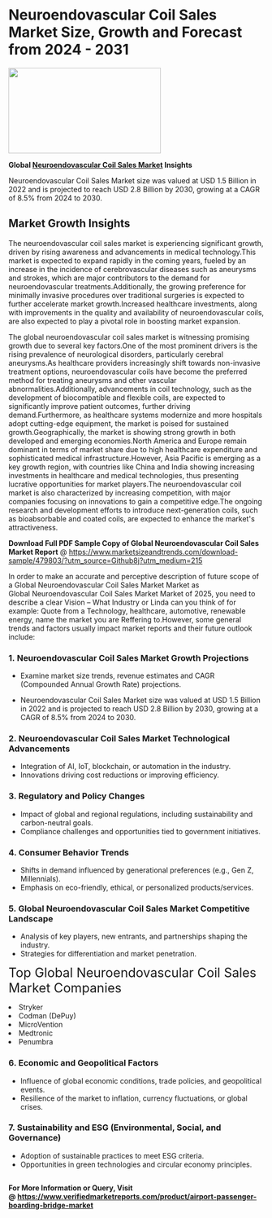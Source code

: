 <H1>Neuroendovascular Coil Sales Market Size, Growth and Forecast from 2024 - 2031</H1><img class="aligncenter size-medium wp-image-584254" src="https://thirdeyenews.in/wp-content/uploads/2024/09/Global-Market-Research-300x168.jpeg" alt="" width="300" height="168" /><p><strong>Global&nbsp;<a href="https://www.marketsizeandtrends.com/download-sample/479803/?utm_source=Github8j?utm_medium=215">Neuroendovascular Coil Sales Market</a> Insights</strong></p><p>Neuroendovascular Coil Sales Market size was valued at USD 1.5 Billion in 2022 and is projected to reach USD 2.8 Billion by 2030, growing at a CAGR of 8.5% from 2024 to 2030.</p><p><h2>Market Growth Insights</h2> <p>The neuroendovascular coil sales market is experiencing significant growth, driven by rising awareness and advancements in medical technology.This market is expected to expand rapidly in the coming years, fueled by an increase in the incidence of cerebrovascular diseases such as aneurysms and strokes, which are major contributors to the demand for neuroendovascular treatments.Additionally, the growing preference for minimally invasive procedures over traditional surgeries is expected to further accelerate market growth.Increased healthcare investments, along with improvements in the quality and availability of neuroendovascular coils, are also expected to play a pivotal role in boosting market expansion.</p> <p>The global neuroendovascular coil sales market is witnessing promising growth due to several key factors.One of the most prominent drivers is the rising prevalence of neurological disorders, particularly cerebral aneurysms.As healthcare providers increasingly shift towards non-invasive treatment options, neuroendovascular coils have become the preferred method for treating aneurysms and other vascular abnormalities.Additionally, advancements in coil technology, such as the development of biocompatible and flexible coils, are expected to significantly improve patient outcomes, further driving demand.Furthermore, as healthcare systems modernize and more hospitals adopt cutting-edge equipment, the market is poised for sustained growth.Geographically, the market is showing strong growth in both developed and emerging economies.North America and Europe remain dominant in terms of market share due to high healthcare expenditure and sophisticated medical infrastructure.However, Asia Pacific is emerging as a key growth region, with countries like China and India showing increasing investments in healthcare and medical technologies, thus presenting lucrative opportunities for market players.The neuroendovascular coil market is also characterized by increasing competition, with major companies focusing on innovations to gain a competitive edge.The ongoing research and development efforts to introduce next-generation coils, such as bioabsorbable and coated coils, are expected to enhance the market's attractiveness.<p><span class=""><strong>Download Full PDF Sample Copy of Global Neuroendovascular Coil Sales Market Report</strong> @ <a href="https://www.marketsizeandtrends.com/download-sample/479803/?utm_source=Github8j?utm_medium=215" target="_blank">https://www.marketsizeandtrends.com/download-sample/479803/?utm_source=Github8j?utm_medium=215</a></span></p><p>In order to make an accurate and perceptive description of future scope of a Global&nbsp;Neuroendovascular Coil Sales Market Market as Global&nbsp;Neuroendovascular Coil Sales Market Market of 2025, you need to describe a clear Vision &ndash; What Industry or Linda can you think of for example: Quote from a Technology, healthcare, automotive, renewable energy, name the market you are Reffering to.However, some general trends and factors usually impact market reports and their future outlook include:</p><h3>1.&nbsp;<strong>Neuroendovascular Coil Sales Market Growth Projections</strong></h3><ul><li>Examine market size trends, revenue estimates and CAGR (Compounded Annual Growth Rate) projections.</li><li><p>Neuroendovascular Coil Sales Market size was valued at USD 1.5 Billion in 2022 and is projected to reach USD 2.8 Billion by 2030, growing at a CAGR of 8.5% from 2024 to 2030.</p></li></ul><h3>2.&nbsp;<strong>Neuroendovascular Coil Sales Market Technological Advancements</strong></h3><ul><li>Integration of AI, IoT, blockchain, or automation in the industry.</li><li>Innovations driving cost reductions or improving efficiency.</li></ul><h3>3.&nbsp;<strong>Regulatory and Policy Changes</strong></h3><ul><li>Impact of global and regional regulations, including sustainability and carbon-neutral goals.</li><li>Compliance challenges and opportunities tied to government initiatives.</li></ul><h3>4.&nbsp;<strong>Consumer Behavior Trends</strong></h3><ul><li>Shifts in demand influenced by generational preferences (e.g., Gen Z, Millennials).</li><li>Emphasis on eco-friendly, ethical, or personalized products/services.</li></ul><h3>5.&nbsp;<strong>Global Neuroendovascular Coil Sales Market Competitive Landscape</strong></h3><ul><li>Analysis of key players, new entrants, and partnerships shaping the industry.</li><li>Strategies for differentiation and market penetration.</li></ul><p data-pm-slice="1 1 []"><span style="color: inherit; font-family: inherit; font-size: 25px;">Top Global Neuroendovascular Coil Sales Market Companies</span></p><div class="" data-test-id=""><p><li>Stryker</li><li> Codman (DePuy)</li><li> MicroVention</li><li> Medtronic</li><li> Penumbra</li></p></div><h3>6.&nbsp;<strong>Economic and Geopolitical Factors</strong></h3><ul><li>Influence of global economic conditions, trade policies, and geopolitical events.</li><li>Resilience of the market to inflation, currency fluctuations, or global crises.</li></ul><h3>7.&nbsp;<strong>Sustainability and ESG (Environmental, Social, and Governance)</strong></h3><ul><li>Adoption of sustainable practices to meet ESG criteria.</li><li>Opportunities in green technologies and circular economy principles.</li></ul><h2><strong style="font-size: 14px;">For More Information or Query, Visit @&nbsp;</strong><a style="background-color: #ffffff; font-size: 14px;" href="https://www.marketsizeandtrends.com/report/neuroendovascular-coil-sales-market/" target="_blank">https://www.verifiedmarketreports.com/product/airport-passenger-boarding-bridge-market</a></h2>